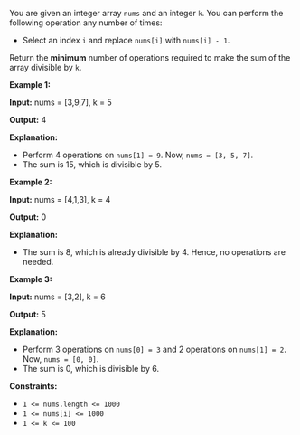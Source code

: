 You are given an integer array `nums` and an integer `k`. You can perform the following operation any number of times:

- Select an index `i` and replace `nums[i]` with `nums[i] - 1`.

Return the **minimum** number of operations required to make the sum of the array divisible by `k`.

**Example 1:**

**Input:** nums = [3,9,7], k = 5

**Output:** 4

**Explanation:**

- Perform 4 operations on `nums[1] = 9`. Now, `nums = [3, 5, 7]`.
- The sum is 15, which is divisible by 5.

**Example 2:**

**Input:** nums = [4,1,3], k = 4

**Output:** 0

**Explanation:**

- The sum is 8, which is already divisible by 4. Hence, no operations are needed.

**Example 3:**

**Input:** nums = [3,2], k = 6

**Output:** 5

**Explanation:**

- Perform 3 operations on `nums[0] = 3` and 2 operations on `nums[1] = 2`. Now, `nums = [0, 0]`.
- The sum is 0, which is divisible by 6.

**Constraints:**

- `1 <= nums.length <= 1000`
- `1 <= nums[i] <= 1000`
- `1 <= k <= 100`
